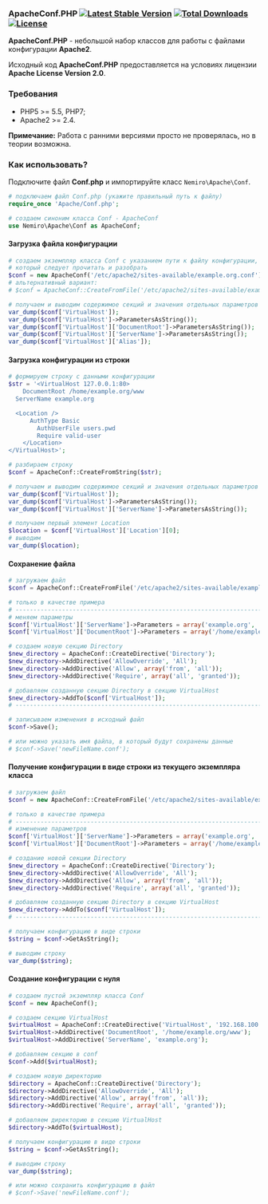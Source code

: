 ### ApacheConf.PHP [![Latest Stable Version](https://poser.pugx.org/aleksey.nemiro/apacheconf.php/v/stable)](https://packagist.org/packages/aleksey.nemiro/apacheconf.php) [![Total Downloads](https://poser.pugx.org/aleksey.nemiro/apacheconf.php/downloads)](https://packagist.org/packages/aleksey.nemiro/apacheconf.php) [![License](https://poser.pugx.org/aleksey.nemiro/apacheconf.php/license)](https://packagist.org/packages/aleksey.nemiro/apacheconf.php)

**ApacheConf.PHP** - небольшой набор классов для работы с файлами конфигурации **Apache2**.

Исходный код **ApacheConf.PHP** предоставляется на условиях лицензии **Apache License Version 2.0**.

### Требования

* PHP5 >= 5.5, PHP7;
* Apache2 >= 2.4.

**Примечание:** Работа с ранними версиями просто не проверялась, но в теории возможна.

### Как использовать?

Подключите файл **Conf.php** и импортируйте класс ``Nemiro\Apache\Conf``.

```PHP
# подключаем файл Conf.php (укажите правильный путь к файлу)
require_once 'Apache/Conf.php';

# создаем синоним класса Conf - ApacheConf
use Nemiro\Apache\Conf as ApacheConf;
```

#### Загрузка файла конфигурации

```PHP
# создаем экземпляр класса Conf с указанием пути к файлу конфигурации,
# который следует прочитать и разобрать
$conf = new ApacheConf('/etc/apache2/sites-available/example.org.conf');
# альтернативный вариант:
# $conf = ApacheConf::CreateFromFile('/etc/apache2/sites-available/example.org.conf');

# получаем и выводим содержимое секций и значения отдельных параметров
var_dump($conf['VirtualHost']);
var_dump($conf['VirtualHost']->ParametersAsString());
var_dump($conf['VirtualHost']['DocumentRoot']->ParametersAsString());
var_dump($conf['VirtualHost']['ServerName']->ParametersAsString());
var_dump($conf['VirtualHost']['Alias']);
```

#### Загрузка конфигурации из строки

```PHP
# формируем строку с данными конфигурации
$str = '<VirtualHost 127.0.0.1:80>
	DocumentRoot /home/example.org/www
  ServerName example.org

  <Location />
	  AuthType Basic
		AuthUserFile users.pwd
		Require valid-user
	</Location>
</VirtualHost>';

# разбираем строку
$conf = ApacheConf::CreateFromString($str);

# получаем и выводим содержимое секций и значения отдельных параметров
var_dump($conf['VirtualHost']);
var_dump($conf['VirtualHost']->ParametersAsString());
var_dump($conf['VirtualHost']['ServerName']->ParametersAsString());

# получаем первый элемент Location
$location = $conf['VirtualHost']['Location'][0];
# выводим
var_dump($location);
```

#### Сохранение файла

```PHP
# загружаем файл
$conf = ApacheConf::CreateFromFile('/etc/apache2/sites-available/example.org.conf');

# только в качестве примера
# ---------------------------------------------------------------------------------------
# меняем параметры
$conf['VirtualHost']['ServerName']->Parameters = array('example.org', 'www.example.org');
$conf['VirtualHost']['DocumentRoot']->Parameters = array('/home/example.org/www');

# создаем новую секцию Directory
$new_directory = ApacheConf::CreateDirective('Directory');
$new_directory->AddDirective('AllowOverride', 'All');
$new_directory->AddDirective('Allow', array('from', 'all'));
$new_directory->AddDirective('Require', array('all', 'granted'));

# добавляем созданную секцию Directory в секцию VirtualHost
$new_directory->AddTo($conf['VirtualHost']);
# ---------------------------------------------------------------------------------------

# записываем изменения в исходный файл
$conf->Save();

# или можно указать имя файла, в который будут сохранены данные
# $conf->Save('newFileName.conf');
```

#### Получение конфигурации в виде строки из текущего экземпляра класса

```PHP
# загружаем файл
$conf = new ApacheConf::CreateFromFile('/etc/apache2/sites-available/example.org.conf');

# только в качестве примера
# ---------------------------------------------------------------------------------------
# изменение параметров
$conf['VirtualHost']['ServerName']->Parameters = array('example.org', 'www.example.org');
$conf['VirtualHost']['DocumentRoot']->Parameters = array('/home/example.org/www');

# создание новой секции Directory
$new_directory = ApacheConf::CreateDirective('Directory');
$new_directory->AddDirective('AllowOverride', 'All');
$new_directory->AddDirective('Allow', array('from', 'all'));
$new_directory->AddDirective('Require', array('all', 'granted'));

# добавляем созданную секцию Directory в секцию VirtualHost
$new_directory->AddTo($conf['VirtualHost']);
# ---------------------------------------------------------------------------------------

# получаем конфигурацию в виде строки
$string = $conf->GetAsString();

# выводим строку
var_dump($string);
```

#### Создание конфигурации с нуля

```PHP
# создаем пустой экземпляр класса Conf
$conf = new ApacheConf();

# создаем секцию VirtualHost
$virtualHost = ApacheConf::CreateDirective('VirtualHost', '192.168.100.39:8080');
$virtualHost->AddDirective('DocumentRoot', '/home/example.org/www');
$virtualHost->AddDirective('ServerName', 'example.org');

# добавляем секцию в conf
$conf->Add($virtualHost);

# создаем новую директорию
$directory = ApacheConf::CreateDirective('Directory');
$directory->AddDirective('AllowOverride', 'All');
$directory->AddDirective('Allow', array('from', 'all'));
$directory->AddDirective('Require', array('all', 'granted'));

# добавляем директорию в секцию VirtualHost
$directory->AddTo($virtualHost);

# получаем конфигурацию в виде строки
$string = $conf->GetAsString();

# выводим строку
var_dump($string);

# или можно сохранить конфигурацию в файл
# $conf->Save('newFileName.conf');
```